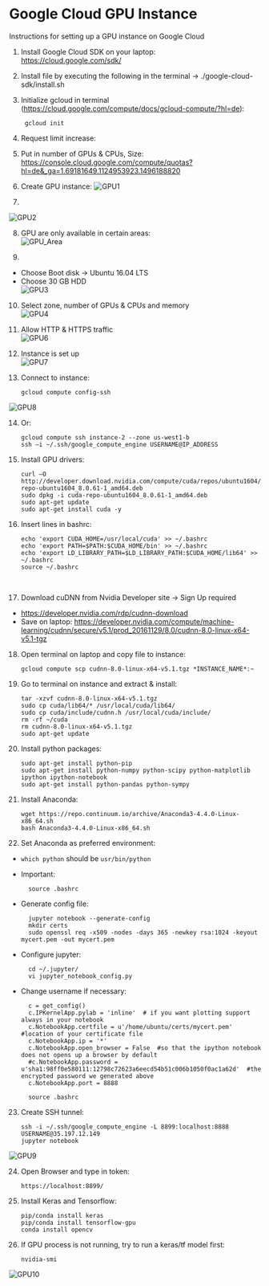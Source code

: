 # Google Cloud GPU Instance
Instructions for setting up a GPU instance on Google Cloud

1. Install Google Cloud SDK on your laptop:  
https://cloud.google.com/sdk/
2. Install file by executing the following in the terminal -> ./google-cloud-sdk/install.sh
3. Initialize gcloud in terminal (https://cloud.google.com/compute/docs/gcloud-compute/?hl=de):  

		gcloud init  

4. Request limit increase: 
5. Put in number of GPUs & CPUs, Size:  
https://console.cloud.google.com/compute/quotas?hl=de&_ga=1.69181649.1124953923.1496188820  

6. Create GPU instance:
![GPU1](images/GPU_1.png)  

7.  
![GPU2](images/GPU_2.png)  

8. GPU are only available in certain areas:  
![GPU_Area](images/GPU_area.png)  

9.  
- Choose Boot disk -> Ubuntu 16.04 LTS  
- Choose 30 GB HDD  
![GPU3](images/GPU_3.png)  

10. Select zone, number of GPUs & CPUs and memory  
![GPU4](images/GPU_4.png)  

11. Allow HTTP & HTTPS traffic  
![GPU6](images/GPU_6.png)  

12. Instance is set up  
![GPU7](images/GPU_7.png)  

13. Connect to instance:    

		gcloud compute config-ssh  

![GPU8](images/GPU_8.png)  

14. Or:  

		gcloud compute ssh instance-2 --zone us-west1-b
 		ssh –i ~/.ssh/google_compute_engine USERNAME@IP_ADDRESS  

15. Install GPU drivers: 

		curl –O http://developer.download.nvidia.com/compute/cuda/repos/ubuntu1604/x86_64/cuda-repo-ubuntu1604_8.0.61-1_amd64.deb  
		sudo dpkg -i cuda-repo-ubuntu1604_8.0.61-1_amd64.deb  
		sudo apt-get update  
		sudo apt-get install cuda -y  

16. Insert lines in bashrc:  
 
		echo 'export CUDA_HOME=/usr/local/cuda' >> ~/.bashrc  
		echo 'export PATH=$PATH:$CUDA_HOME/bin' >> ~/.bashrc  
		echo 'export LD_LIBRARY_PATH=$LD_LIBRARY_PATH:$CUDA_HOME/lib64' >> ~/.bashrc  
		source ~/.bashrc
 

17. Download cuDNN from Nvidia Developer site -> Sign Up required  
- https://developer.nvidia.com/rdp/cudnn-download  
- Save on laptop: https://developer.nvidia.com/compute/machine-learning/cudnn/secure/v5.1/prod_20161129/8.0/cudnn-8.0-linux-x64-v5.1-tgz  

18. Open terminal on laptop and copy file to instance:  
 
		gcloud compute scp cudnn-8.0-linux-x64-v5.1.tgz *INSTANCE_NAME*:~


19. Go to terminal on instance and extract & install:  
 
		tar -xzvf cudnn-8.0-linux-x64-v5.1.tgz  
		sudo cp cuda/lib64/* /usr/local/cuda/lib64/  
		sudo cp cuda/include/cudnn.h /usr/local/cuda/include/  
		rm -rf ~/cuda  
		rm cudnn-8.0-linux-x64-v5.1.tgz  
		sudo apt-get update   

20. Install python packages:  

		sudo apt-get install python-pip  
		sudo apt-get install python-numpy python-scipy python-matplotlib ipython ipython-notebook  
		sudo apt-get install python-pandas python-sympy 

21. Install Anaconda:  
 
		wget https://repo.continuum.io/archive/Anaconda3-4.4.0-Linux-x86_64.sh  
		bash Anaconda3-4.4.0-Linux-x86_64.sh   

22. Set Anaconda as preferred environment:  
- `which python` should be `usr/bin/python`  
- Important:  

		source .bashrc  
- Generate config file:  

		jupyter notebook --generate-config
		mkdir certs
		sudo openssl req -x509 -nodes -days 365 -newkey rsa:1024 -keyout mycert.pem -out mycert.pem  
		
- Configure jupyter:  

		cd ~/.jupyter/
		vi jupyter_notebook_config.py  
		
- Change username if necessary:  

		c = get_config()
		c.IPKernelApp.pylab = 'inline'  # if you want plotting support always in your notebook
		c.NotebookApp.certfile = u'/home/ubuntu/certs/mycert.pem' #location of your certificate file
		c.NotebookApp.ip = '*'
		c.NotebookApp.open_browser = False  #so that the ipython notebook does not opens up a browser by default
		#c.NotebookApp.password = u'sha1:98ff0e580111:12798c72623a6eecd54b51c006b1050f0ac1a62d'  #the encrypted password we generated above
		c.NotebookApp.port = 8888  
		
		source .bashrc
		
23. Create SSH tunnel:  

		ssh -i ~/.ssh/google_compute_engine -L 8899:localhost:8888 USERNAME@35.197.12.149
		jupyter notebook  
		
		
![GPU9](images/GPU_9.png)  

24. Open Browser and type in token:  

		https://localhost:8899/
		
25. Install Keras and Tensorflow:

		pip/conda install keras
		pip/conda install tensorflow-gpu
		conda install opencv
		
26. If GPU process is not running, try to run a keras/tf model first:  

		nvidia-smi  
		
![GPU10](images/GPU_10.png) 

		

		

		
		



